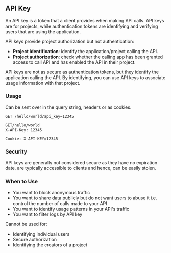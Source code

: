 ## API Key

An API key is a token that a client provides when making API calls. API keys are for projects, while authentication tokens are identifying and verifying users that are using the application.

API keys provide project authorization but not authentication:

- **Project identification**: identify the application/project calling the API.
- **Project authorization**: check whether the calling app has been granted access to call API and has enabled the API in their project.

API keys are not as secure as authentication tokens, but they identify the application calling the API. By identifying, you can use API keys to associate usage information with that project.

### Usage

Can be sent over in the query string, headers or as cookies.

```
GET /hello/world/api_key=12345

GET/hello/world
X-API-Key: 12345

Cookie: X-API-KEY=12345
```

### Security

API keys are generally not considered secure as they have no expiration date, are typically accessible to clients and hence, can be easily stolen.

### When to Use

- You want to block anonymous traffic
- You want to share data publicly but do not want users to abuse it i.e. control the number of calls made to your API
- You want to identify usage patterns in your API's traffic
- You want to filter logs by API key

Cannot be used for:

- Identifying individual users
- Secure authorization
- Identifying the creators of a project
